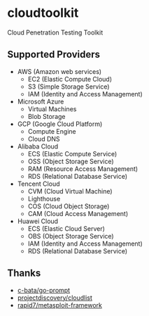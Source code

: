 # cloudtoolkit
Cloud Penetration Testing Toolkit

## Supported Providers

- AWS (Amazon web services)
    - EC2 (Elastic Compute Cloud)
    - S3 (Simple Storage Service)
    - IAM (Identity and Access Management)
- Microsoft Azure
    - Virtual Machines
    - Blob Storage
- GCP (Google Cloud Platform)
    - Compute Engine
    - Cloud DNS
- Alibaba Cloud
    - ECS (Elastic Compute Service)
    - OSS (Object Storage Service)
    - RAM (Resource Access Management)
    - RDS (Relational Database Service)
- Tencent Cloud
    - CVM (Cloud Virtual Machine)
    - Lighthouse
    - COS (Cloud Object Storage)
    - CAM (Cloud Access Management)
- Huawei Cloud
    - ECS (Elastic Cloud Server)
    - OBS (Object Storage Service)
    - IAM (Identity and Access Management)
    - RDS (Relational Database Service)

## Thanks
- [c-bata/go-prompt](https://github.com/c-bata/go-prompt)
- [projectdiscovery/cloudlist](https://github.com/projectdiscovery/cloudlist)
- [rapid7/metasploit-framework](https://github.com/rapid7/metasploit-framework)